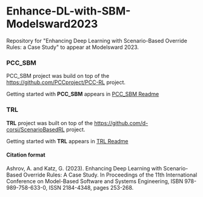 # Enhance-DL-with-SBM-Modelsward2023
Repository for "Enhancing Deep Learning with Scenario-Based Override Rules: a Case Study" to appear at Modelsward 2023.

### PCC_SBM

PCC_SBM project was build on top of the https://github.com/PCCproject/PCC-RL project.

Getting started with **PCC_SBM** appears in [PCC_SBM Readme](https://github.com/adielashrov/Enhance-DL-with-SBM-Modelsward2023/tree/main/PCC_SBM)  

### TRL

**TRL** project was built on top of the https://github.com/d-corsi/ScenarioBasedRL project.

Getting started with **TRL** appears in [TRL Readme](https://github.com/adielashrov/Enhance-DL-with-SBM-Modelsward2023/tree/main/TRL)  

#### Citation format
Ashrov, A. and Katz, G. (2023). Enhancing Deep Learning with Scenario-Based Override Rules: A Case Study.  In Proceedings of the 11th International Conference on Model-Based Software and Systems Engineering, ISBN 978-989-758-633-0, ISSN 2184-4348, pages 253-268.  

